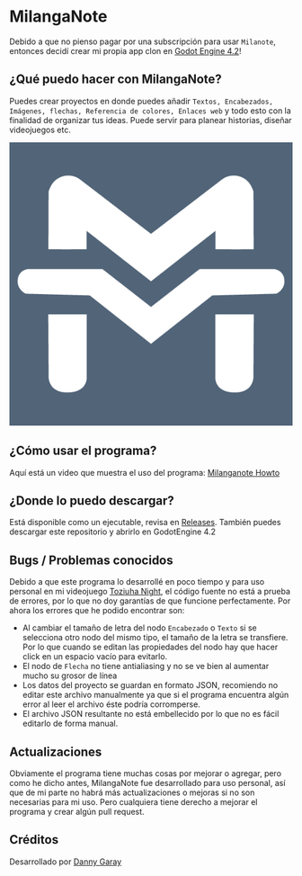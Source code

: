 # MilangaNote
Debido a que no pienso pagar por una subscripción para usar `Milanote`, entonces decidí crear mi propia app clon en [Godot Engine 4.2](https://godotengine.org/)!

## ¿Qué puedo hacer con MilangaNote?
Puedes crear proyectos en donde puedes añadir `Textos, Encabezados, Imágenes, flechas, Referencia de colores, Enlaces web` y todo esto con la finalidad de organizar tus ideas. Puede servir para planear historias, diseñar videojuegos etc.

![screenshoot](assets/milanga_icon_bg.png)

## ¿Cómo usar el programa?
Aquí está un video que muestra el uso del programa:
[Milanganote Howto](https://www.youtube.com/watch?v=dQw4w9WgXcQ)

## ¿Donde lo puedo descargar?
Está disponible como un ejecutable, revisa en [Releases](https://github.com/dannygaray60/milanganote/releases). También puedes descargar este repositorio y abrirlo en GodotEngine 4.2

## Bugs / Problemas conocidos
Debido a que este programa lo desarrollé en poco tiempo y para uso personal en mi videojuego [Toziuha Night](https://dannygaray60.github.io/tn-oota.html), el código fuente no está a prueba de errores, por lo que no doy garantías de que funcione perfectamente. Por ahora los errores que he podido encontrar son:

 - Al cambiar el tamaño de letra del nodo `Encabezado` o `Texto` si se selecciona otro nodo del mismo tipo, el tamaño de la letra se transfiere. Por lo que cuando se editan las propiedades del nodo hay que hacer click en un espacio vacío para evitarlo.
 - El nodo de `Flecha` no tiene antialiasing y no se ve bien al aumentar mucho su grosor de línea
 - Los datos del proyecto se guardan en formato JSON, recomiendo no editar este archivo manualmente ya que si el programa encuentra algún error al leer el archivo éste podría corromperse.
 - El archivo JSON resultante no está embellecido por lo que no es fácil editarlo de forma manual.
 
 ## Actualizaciones
 Obviamente el programa tiene muchas cosas por mejorar o agregar, pero como he dicho antes, MilangaNote fue desarrollado para uso personal, así que de mi parte no habrá más actualizaciones o mejoras si no son necesarias para mi uso. Pero cualquiera tiene derecho a mejorar el programa y crear algún pull request.
 
## Créditos
Desarrollado por [Danny Garay](https://dannygaray60.github.io/index.html)

